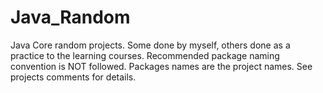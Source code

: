 # Java_Random
Java Core random projects. Some done by myself, others done as a practice to the learning courses. Recommended package naming convention is NOT followed. Packages names are the project names. See projects comments for details.
